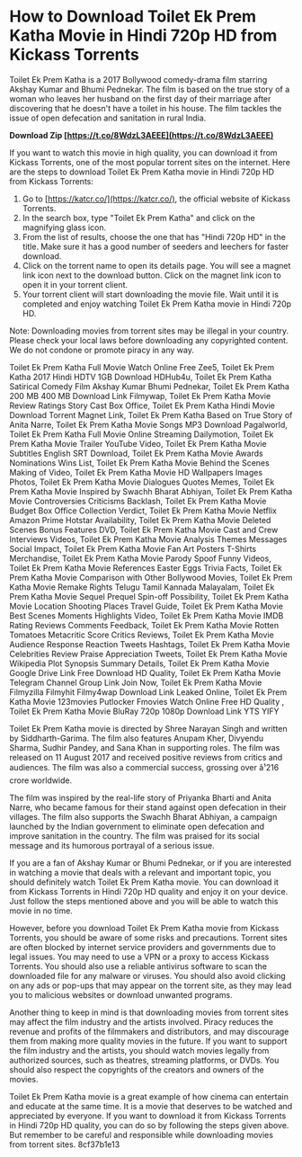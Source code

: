 # How to Download Toilet Ek Prem Katha Movie in Hindi 720p HD from Kickass Torrents
 
Toilet Ek Prem Katha is a 2017 Bollywood comedy-drama film starring Akshay Kumar and Bhumi Pednekar. The film is based on the true story of a woman who leaves her husband on the first day of their marriage after discovering that he doesn't have a toilet in his house. The film tackles the issue of open defecation and sanitation in rural India.
 
**Download Zip  [https://t.co/8WdzL3AEEE](https://t.co/8WdzL3AEEE)**


 
If you want to watch this movie in high quality, you can download it from Kickass Torrents, one of the most popular torrent sites on the internet. Here are the steps to download Toilet Ek Prem Katha movie in Hindi 720p HD from Kickass Torrents:
 
1. Go to [https://katcr.co/](https://katcr.co/), the official website of Kickass Torrents.
2. In the search box, type "Toilet Ek Prem Katha" and click on the magnifying glass icon.
3. From the list of results, choose the one that has "Hindi 720p HD" in the title. Make sure it has a good number of seeders and leechers for faster download.
4. Click on the torrent name to open its details page. You will see a magnet link icon next to the download button. Click on the magnet link icon to open it in your torrent client.
5. Your torrent client will start downloading the movie file. Wait until it is completed and enjoy watching Toilet Ek Prem Katha movie in Hindi 720p HD.

Note: Downloading movies from torrent sites may be illegal in your country. Please check your local laws before downloading any copyrighted content. We do not condone or promote piracy in any way.
 
Toilet Ek Prem Katha Full Movie Watch Online Free Zee5,  Toilet Ek Prem Katha 2017 Hindi HDTV 1GB Download HDHub4u,  Toilet Ek Prem Katha Satirical Comedy Film Akshay Kumar Bhumi Pednekar,  Toilet Ek Prem Katha 200 MB 400 MB Download Link Filmywap,  Toilet Ek Prem Katha Movie Review Ratings Story Cast Box Office,  Toilet Ek Prem Katha Hindi Movie Download Torrent Magnet Link,  Toilet Ek Prem Katha Based on True Story of Anita Narre,  Toilet Ek Prem Katha Movie Songs MP3 Download Pagalworld,  Toilet Ek Prem Katha Full Movie Online Streaming Dailymotion,  Toilet Ek Prem Katha Movie Trailer YouTube Video,  Toilet Ek Prem Katha Movie Subtitles English SRT Download,  Toilet Ek Prem Katha Movie Awards Nominations Wins List,  Toilet Ek Prem Katha Movie Behind the Scenes Making of Video,  Toilet Ek Prem Katha Movie HD Wallpapers Images Photos,  Toilet Ek Prem Katha Movie Dialogues Quotes Memes,  Toilet Ek Prem Katha Movie Inspired by Swachh Bharat Abhiyan,  Toilet Ek Prem Katha Movie Controversies Criticisms Backlash,  Toilet Ek Prem Katha Movie Budget Box Office Collection Verdict,  Toilet Ek Prem Katha Movie Netflix Amazon Prime Hotstar Availability,  Toilet Ek Prem Katha Movie Deleted Scenes Bonus Features DVD,  Toilet Ek Prem Katha Movie Cast and Crew Interviews Videos,  Toilet Ek Prem Katha Movie Analysis Themes Messages Social Impact,  Toilet Ek Prem Katha Movie Fan Art Posters T-Shirts Merchandise,  Toilet Ek Prem Katha Movie Parody Spoof Funny Videos,  Toilet Ek Prem Katha Movie References Easter Eggs Trivia Facts,  Toilet Ek Prem Katha Movie Comparison with Other Bollywood Movies,  Toilet Ek Prem Katha Movie Remake Rights Telugu Tamil Kannada Malayalam,  Toilet Ek Prem Katha Movie Sequel Prequel Spin-off Possibility,  Toilet Ek Prem Katha Movie Location Shooting Places Travel Guide,  Toilet Ek Prem Katha Movie Best Scenes Moments Highlights Video,  Toilet Ek Prem Katha Movie IMDB Rating Reviews Comments Feedback,  Toilet Ek Prem Katha Movie Rotten Tomatoes Metacritic Score Critics Reviews,  Toilet Ek Prem Katha Movie Audience Response Reaction Tweets Hashtags,  Toilet Ek Prem Katha Movie Celebrities Review Praise Appreciation Tweets,  Toilet Ek Prem Katha Movie Wikipedia Plot Synopsis Summary Details,  Toilet Ek Prem Katha Movie Google Drive Link Free Download HD Quality,  Toilet Ek Prem Katha Movie Telegram Channel Group Link Join Now,  Toilet Ek Prem Katha Movie Filmyzilla Filmyhit Filmy4wap Download Link Leaked Online,  Toilet Ek Prem Katha Movie 123movies Putlocker Fmovies Watch Online Free HD Quality ,  Toilet Ek Prem Katha Movie BluRay 720p 1080p Download Link YTS YIFY
  
Toilet Ek Prem Katha movie is directed by Shree Narayan Singh and written by Siddharth-Garima. The film also features Anupam Kher, Divyendu Sharma, Sudhir Pandey, and Sana Khan in supporting roles. The film was released on 11 August 2017 and received positive reviews from critics and audiences. The film was also a commercial success, grossing over â¹216 crore worldwide.
 
The film was inspired by the real-life story of Priyanka Bharti and Anita Narre, who became famous for their stand against open defecation in their villages. The film also supports the Swachh Bharat Abhiyan, a campaign launched by the Indian government to eliminate open defecation and improve sanitation in the country. The film was praised for its social message and its humorous portrayal of a serious issue.
 
If you are a fan of Akshay Kumar or Bhumi Pednekar, or if you are interested in watching a movie that deals with a relevant and important topic, you should definitely watch Toilet Ek Prem Katha movie. You can download it from Kickass Torrents in Hindi 720p HD quality and enjoy it on your device. Just follow the steps mentioned above and you will be able to watch this movie in no time.
  
However, before you download Toilet Ek Prem Katha movie from Kickass Torrents, you should be aware of some risks and precautions. Torrent sites are often blocked by internet service providers and governments due to legal issues. You may need to use a VPN or a proxy to access Kickass Torrents. You should also use a reliable antivirus software to scan the downloaded file for any malware or viruses. You should also avoid clicking on any ads or pop-ups that may appear on the torrent site, as they may lead you to malicious websites or download unwanted programs.
 
Another thing to keep in mind is that downloading movies from torrent sites may affect the film industry and the artists involved. Piracy reduces the revenue and profits of the filmmakers and distributors, and may discourage them from making more quality movies in the future. If you want to support the film industry and the artists, you should watch movies legally from authorized sources, such as theatres, streaming platforms, or DVDs. You should also respect the copyrights of the creators and owners of the movies.
 
Toilet Ek Prem Katha movie is a great example of how cinema can entertain and educate at the same time. It is a movie that deserves to be watched and appreciated by everyone. If you want to download it from Kickass Torrents in Hindi 720p HD quality, you can do so by following the steps given above. But remember to be careful and responsible while downloading movies from torrent sites.
 8cf37b1e13
 
